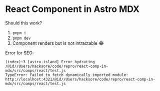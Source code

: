 # React Component in Astro MDX
Should this work?

1. `pnpm i`
2. `pnpm dev`
3. Component renders but is not intractable 😂


Error for SEO:
```
(index):3 [astro-island] Error hydrating /@id//Users/hacksore/code/repro/react-comp-in-mdx/src/comps/react/test.js 
TypeError: Failed to fetch dynamically imported module: http://localhost:4321/@id//Users/hacksore/code/repro/react-comp-in-mdx/src/comps/react/test.js
```
